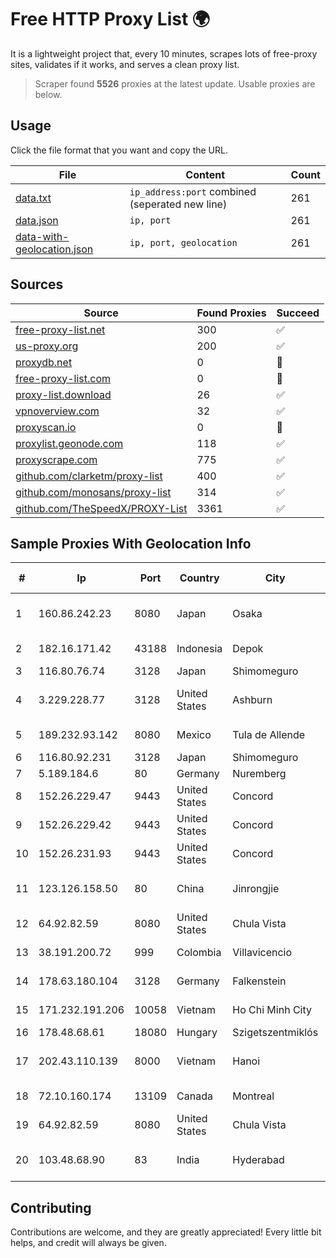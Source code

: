 
# Free HTTP Proxy List 🌍

It is a lightweight project that, every 10 minutes, scrapes lots of free-proxy sites, validates if it works, and serves a clean proxy list.


> Scraper found **5526** proxies at the latest update. Usable proxies are below.

## Usage

Click the file format that you want and copy the URL.


|File|Content|Count|
|----|-------|-----|
|[data.txt](https://raw.githubusercontent.com/themiralay/Proxy-List-World/master/data.txt)|`ip_address:port` combined (seperated new line)|261|
|[data.json](https://raw.githubusercontent.com/themiralay/Proxy-List-World/master/data.json)|`ip, port`|261|
|[data-with-geolocation.json](https://raw.githubusercontent.com/themiralay/Proxy-List-World/master/data-with-geolocation.json)|`ip, port, geolocation`|261|

## Sources

|Source|Found Proxies|Succeed|
|------|-------------|-------|
|[free-proxy-list.net](https://free-proxy-list.net)|300|✅|
|[us-proxy.org](https://www.us-proxy.org)|200|✅|
|[proxydb.net](http://proxydb.net)|0|🚫|
|[free-proxy-list.com](https://free-proxy-list.com/?page=&port=&type%5B%5D=http&type%5B%5D=https&up_time=0&search=Search)|0|🚫|
|[proxy-list.download](https://www.proxy-list.download/HTTP)|26|✅|
|[vpnoverview.com](https://vpnoverview.com/privacy/anonymous-browsing/free-proxy-servers)|32|✅|
|[proxyscan.io](https://www.proxyscan.io)|0|🚫|
|[proxylist.geonode.com](https://proxylist.geonode.com/api/proxy-list?limit=300&page=1&sort_by=lastChecked&sort_type=desc&protocols=http,https)|118|✅|
|[proxyscrape.com](https://api.proxyscrape.com/v2/?request=displayproxies&protocol=http&timeout=10000&country=all&ssl=all&anonymity=all)|775|✅|
|[github.com/clarketm/proxy-list](https://raw.githubusercontent.com/clarketm/proxy-list/master/proxy-list-raw.txt)|400|✅|
|[github.com/monosans/proxy-list](https://raw.githubusercontent.com/monosans/proxy-list/main/proxies/http.txt)|314|✅|
|[github.com/TheSpeedX/PROXY-List](https://raw.githubusercontent.com/TheSpeedX/PROXY-List/master/http.txt)|3361|✅|


## Sample Proxies With Geolocation Info

|#|Ip|Port|Country|City|Internet Service Provider|
|-|--|----|-------|----|-------------------------|
|1|160.86.242.23|8080|Japan|Osaka|Sony Network Communications Inc|
|2|182.16.171.42|43188|Indonesia|Depok|PT iForte Global Internet|
|3|116.80.76.74|3128|Japan|Shimomeguro|InfoSphere|
|4|3.229.228.77|3128|United States|Ashburn|Amazon Technologies Inc.|
|5|189.232.93.142|8080|Mexico|Tula de Allende|Uninet S.A. de C.V.|
|6|116.80.92.231|3128|Japan|Shimomeguro|InfoSphere|
|7|5.189.184.6|80|Germany|Nuremberg|Contabo GmbH|
|8|152.26.229.47|9443|United States|Concord|MCNC|
|9|152.26.229.42|9443|United States|Concord|MCNC|
|10|152.26.231.93|9443|United States|Concord|MCNC|
|11|123.126.158.50|80|China|Jinrongjie|China Unicom Beijing Province Network|
|12|64.92.82.59|8080|United States|Chula Vista|Momentum Telecom, Inc.|
|13|38.191.200.72|999|Colombia|Villavicencio|Cogent Communications|
|14|178.63.180.104|3128|Germany|Falkenstein|Hetzner Online GmbH|
|15|171.232.191.206|10058|Vietnam|Ho Chi Minh City|Viettel Corporation|
|16|178.48.68.61|18080|Hungary|Szigetszentmiklós|UPC|
|17|202.43.110.139|8000|Vietnam|Hanoi|DTS Telecom Company Limited|
|18|72.10.160.174|13109|Canada|Montreal|GloboTech Communications|
|19|64.92.82.59|8080|United States|Chula Vista|Momentum Telecom, Inc.|
|20|103.48.68.90|83|India|Hyderabad|Country Online Services PVT LTD|



## Contributing

Contributions are welcome, and they are greatly appreciated! Every
little bit helps, and credit will always be given.

